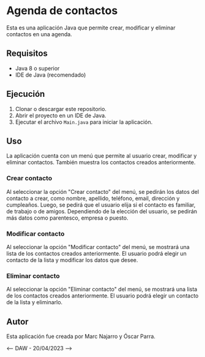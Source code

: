 # Agenda de contactos

Esta es una aplicación Java que permite crear, modificar y eliminar contactos en una agenda.

## Requisitos

- Java 8 o superior
- IDE de Java (recomendado)

## Ejecución

1. Clonar o descargar este repositorio.
2. Abrir el proyecto en un IDE de Java.
3. Ejecutar el archivo `Main.java` para iniciar la aplicación.

## Uso

La aplicación cuenta con un menú que permite al usuario crear, modificar y eliminar contactos. También muestra los contactos creados anteriormente.

### Crear contacto

Al seleccionar la opción "Crear contacto" del menú, se pedirán los datos del contacto a crear, como nombre, apellido, teléfono, email, dirección y cumpleaños. Luego, se pedirá que el usuario elija si el contacto es familiar, de trabajo o de amigos. Dependiendo de la elección del usuario, se pedirán más datos como parentesco, empresa o puesto.

### Modificar contacto

Al seleccionar la opción "Modificar contacto" del menú, se mostrará una lista de los contactos creados anteriormente. El usuario podrá elegir un contacto de la lista y modificar los datos que desee.

### Eliminar contacto

Al seleccionar la opción "Eliminar contacto" del menú, se mostrará una lista de los contactos creados anteriormente. El usuario podrá elegir un contacto de la lista y eliminarlo.

## Autor

Esta aplicación fue creada por Marc Najarro y Óscar Parra.

<-- DAW -  20/04/2023 -->
